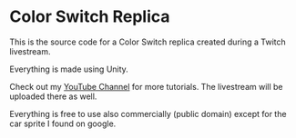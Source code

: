 # Color Switch Replica
This is the source code for a Color Switch replica created during a Twitch livestream.

Everything is made using Unity.

Check out my [YouTube Channel](http://youtube.com/brackeys) for more tutorials. The livestream will be uploaded there as well.

Everything is free to use also commercially (public domain) except for the car sprite I found on google.
